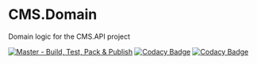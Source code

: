 # CMS.Domain
Domain logic for the CMS.API project

[![Master - Build, Test, Pack & Publish](https://github.com/AdamBOD/CMS.Domain/actions/workflows/master-build.yml/badge.svg?branch=master)](https://github.com/AdamBOD/CMS.Domain/actions/workflows/master-build.yml)
[![Codacy Badge](https://app.codacy.com/project/badge/Grade/122cfd92ffb7407ebbb4df246cbd9e4b)](https://www.codacy.com?utm_source=github.com&amp;utm_medium=referral&amp;utm_content=AdamBOD/CMS.Domain&amp;utm_campaign=Badge_Grade)
[![Codacy Badge](https://app.codacy.com/project/badge/Coverage/122cfd92ffb7407ebbb4df246cbd9e4b)](https://www.codacy.com?utm_source=github.com&utm_medium=referral&utm_content=AdamBOD/CMS.Domain&utm_campaign=Badge_Coverage)
